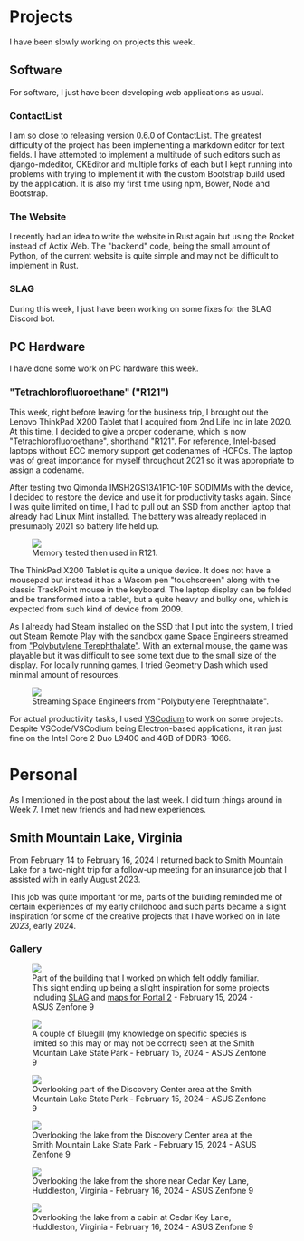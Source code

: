 # Projects
I have been slowly working on projects this week.

## Software
For software, I just have been developing web applications as usual.

### ContactList
I am so close to releasing version 0.6.0 of ContactList. The greatest difficulty of the project has been implementing a markdown editor for text fields. I have attempted to implement a multitude of such editors such as django-mdeditor, CKEditor and multiple forks of each but I kept running into problems with trying to implement it with the custom Bootstrap build used by the application. It is also my first time using npm, Bower, Node and Bootstrap.

### The Website
I recently had an idea to write the website in Rust again but using the Rocket instead of Actix Web. The "backend" code, being the small amount of Python, of the current website is quite simple and may not be difficult to implement in Rust. 

### SLAG
During this week, I just have been working on some fixes for the SLAG Discord bot.

## PC Hardware
I have done some work on PC hardware this week.

### "Tetrachlorofluoroethane" ("R121")
This week, right before leaving for the business trip, I brought out the Lenovo ThinkPad X200 Tablet that I acquired from 2nd Life Inc in late 2020. At this time, I decided to give a proper codename, which is now "Tetrachlorofluoroethane", shorthand "R121". For reference, Intel-based laptops without ECC memory support get codenames of HCFCs. The laptop was of great importance for myself throughout 2021 so it was appropriate to assign a codename.

After testing two Qimonda IMSH2GS13A1F1C-10F SODIMMs with the device, I decided to restore the device and use it for productivity tasks again. Since I was quite limited on time, I had to pull out an SSD from another laptop that already had Linux Mint installed. The battery was already replaced in presumably 2021 so battery life held up.

<figure>
    <img src="/static/blog/9/r121_mem.webp">
    <figcaption>Memory tested then used in R121.</figcaption>
</figure>


The ThinkPad X200 Tablet is quite a unique device. It does not have a mousepad but instead it has a Wacom pen "touchscreen" along with the classic TrackPoint mouse in the keyboard. The laptop display can be folded and be transformed into a tablet, but a quite heavy and bulky one, which is expected from such kind of device from 2009. 

As I already had Steam installed on the SSD that I put into the system, I tried out Steam Remote Play with the sandbox game Space Engineers streamed from ["Polybutylene Terephthalate"](../../projects/pc_pbt/). With an external mouse, the game was playable but it was difficult to see some text due to the small size of the display. For locally running games, I tried Geometry Dash which used minimal amount of resources.

<figure>
    <img src="/static/blog/9/r121_se.webp">
    <figcaption>Streaming Space Engineers from "Polybutylene Terephthalate".</figcaption>
</figure>

For actual productivity tasks, I used [VSCodium](https://vscodium.com/) to work on some projects. Despite VSCode/VSCodium being Electron-based applications, it ran just fine on the Intel Core 2 Duo L9400 and 4GB of DDR3-1066.

# Personal
As I mentioned in the post about the last week. I did turn things around in Week 7. I met new friends and had new experiences. 

## Smith Mountain Lake, Virginia
From February 14 to February 16, 2024 I returned back to Smith Mountain Lake for a two-night trip for a follow-up meeting for an insurance job that I assisted with in early August 2023. 

This job was quite important for me, parts of the building reminded me of certain experiences of my early childhood and such parts became a slight inspiration for some of the creative projects that I have worked on in late 2023, early 2024. 

### Gallery


<figure>
    <img src="/static/blog/9/sml_1.webp">
    <figcaption>Part of the building that I worked on which felt oddly familiar. This sight ending up being a slight inspiration for some projects including <a href="../../projects/slag">SLAG</a> and <a href="../../projects/p2maps">maps for Portal 2</a> - February 15, 2024 - ASUS Zenfone 9</figcaption>
</figure>

<figure>
    <img src="/static/blog/9/sml_2.webp">
    <figcaption>A couple of Bluegill (my knowledge on specific species is limited so this may or may not be correct) seen at the Smith Mountain Lake State Park - February 15, 2024 - ASUS Zenfone 9</figcaption>
</figure>

<figure>
    <img src="/static/blog/9/sml_3.webp">
    <figcaption>Overlooking part of the Discovery Center area at the Smith Mountain Lake State Park - February 15, 2024 - ASUS Zenfone 9</figcaption>
</figure>

<figure>
    <img src="/static/blog/9/sml_4.webp">
    <figcaption>Overlooking the lake from the Discovery Center area at the Smith Mountain Lake State Park - February 15, 2024 - ASUS Zenfone 9</figcaption>
</figure>

<figure>
    <img src="/static/blog/9/sml_5.webp">
    <figcaption>Overlooking the lake from the shore near Cedar Key Lane, Huddleston, Virginia - February 16, 2024 - ASUS Zenfone 9</figcaption>
</figure>

<figure>
    <img src="/static/blog/9/sml_6.webp">
    <figcaption>Overlooking the lake from a cabin at Cedar Key Lane, Huddleston, Virginia - February 16, 2024 - ASUS Zenfone 9</figcaption>
</figure>